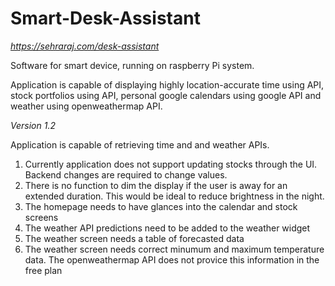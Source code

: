 # Smart-Desk-Assistant

_https://sehraraj.com/desk-assistant_

Software for smart device, running on raspberry Pi system. 

Application is capable of displaying highly location-accurate time using API, stock portfolios using API, personal google calendars using google API and weather using openweathermap API. 

_Version 1.2_

Application is capable of retrieving time and and weather APIs.

1. Currently application does not support updating stocks through the UI. Backend changes are required to change values.
2. There is no function to dim the display if the user is away for an extended duration. This would be ideal to reduce brightness in the night.
3. The homepage needs to have glances into the calendar and stock screens
4. The weather API predictions need to be added to the weather widget
5. The weather screen needs a table of forecasted data
6. The weather screen needs correct minumum and maximum temperature data. The openweathermap API does not provice this information in the free plan 
